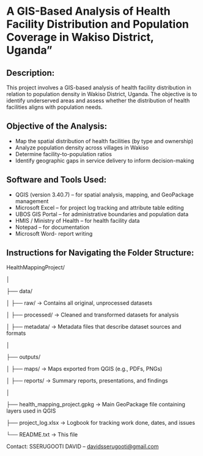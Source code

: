 
# A GIS-Based Analysis of Health Facility Distribution and Population Coverage in Wakiso District, Uganda”

## Description:
This project involves a GIS-based analysis of health facility distribution in relation to population density in Wakiso District, Uganda. The objective is to identify underserved areas and assess whether the distribution of health facilities aligns with population needs.


## Objective of the Analysis:
- Map the spatial distribution of health facilities (by type and ownership)
- Analyze population density across villages in Wakiso
- Determine facility-to-population ratios
- Identify geographic gaps in service delivery to inform decision-making



## Software and Tools Used:
- QGIS (version 3.40.7) – for spatial analysis, mapping, and GeoPackage management
- Microsoft Excel – for project log tracking and attribute table editing
- UBOS GIS Portal – for administrative boundaries and population data
- HMIS / Ministry of Health – for health facility data
- Notepad  – for documentation
- Microsoft Word- report writing

## Instructions for Navigating the Folder Structure:

HealthMappingProject/

│

├── data/

│   ├── raw/            → Contains all original, unprocessed datasets

│   ├── processed/      → Cleaned and transformed datasets for analysis

│   ├── metadata/       → Metadata files that describe dataset sources and formats

│

├── outputs/

│   ├── maps/           → Maps exported from QGIS (e.g., PDFs, PNGs)

│   ├── reports/        → Summary reports, presentations, and findings

│

├── health_mapping_project.gpkg   → Main GeoPackage file containing layers used in QGIS

├── project_log.xlsx              → Logbook for tracking work done, dates, and issues

└── README.txt                    → This file


Contact:
SSERUGOOTI DAVID – davidsserugooti@gmail.com



